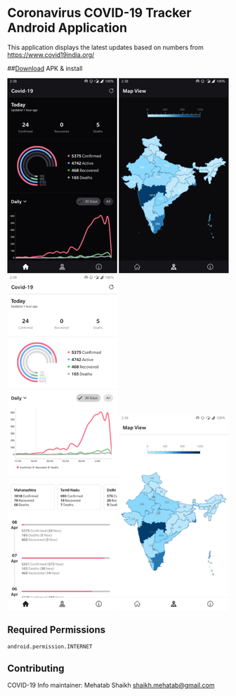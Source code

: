 # Coronavirus COVID-19 Tracker Android Application
This application displays the latest updates based on numbers from https://www.covid19india.org/

##<a href="https://github.com/Mehatab/covid-19/releases/download/1.0.0/app-release.apk">Download</a> APK & install 

<p align="center">
  <img src="screenshots/screenshot_1.jpg" width="250" title="COVID-19 Info">
  <img src="screenshots/screenshot_2.jpg" width="250" title="COVID-19 Info">
  <img src="screenshots/screenshot_3.jpg" width="250" title="COVID-19 Info">
  <img src="screenshots/screenshot_4.jpg" width="250" title="COVID-19 Info">
</p>

## Required Permissions
    android.permission.INTERNET


## Contributing
COVID-19 Info maintainer: Mehatab Shaikh <shaikh.mehatab@gmail.com>
